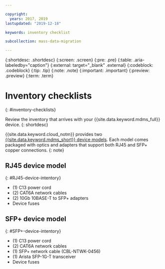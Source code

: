 ```yaml
---

copyright:
  years: 2017, 2019
lastupdated: "2019-12-18"

keywords: inventory checklist

subcollection: mass-data-migration

---
```


{:shortdesc: .shortdesc}
{:screen: .screen}
{:pre: .pre}
{:table: .aria-labeledby="caption"}
{:external: target="_blank" .external}
{:codeblock: .codeblock}
{:tip: .tip}
{:note: .note}
{:important: .important}
{:preview: .preview}
{:term: .term}

# Inventory checklists
{: #inventory-checklists}

Review the inventory that arrives with your {{site.data.keyword.mdms_full}} device.
{: shortdesc}

{{site.data.keyword.cloud_notm}} provides two [{{site.data.keyword.mdms_short}} device models](/docs/mass-data-migration?topic=mass-data-migration-device-overview#device-models). Each model comes packaged with optics and adapters that support both RJ45 and SFP+ copper connections.
{: note}

## RJ45 device model
{: #RJ45-device-intentory}

-	(1) C13 power cord
-	(2) CAT6A network cables
-	(2) 10Gb 10BASE-T to SFP+ adapters
-	Device fuses

## SFP+ device model
{: #SFP+-device-intentory}

-	(1) C13 power cord
-	(2) CAT6A network cables
-	(1) SFP+ network cable (CBL-NTWK-0456)
- (1) Arista SFP-1G-T transceiver  
-	Device fuses 
